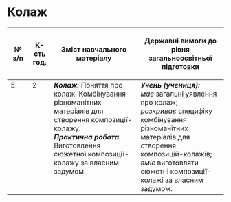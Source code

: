 # Колаж

<table>
<thead>
  <tr>
    <th width="10%" align="center"><p>№ з/п</p></td>
    <th width="10%" align="center"><p>К-сть год.</p></td>
    <th width="40%" align="center"><p>Зміст навчального матеріалу</p></td>
    <th width="60%" align="center"><p>Державні вимоги до рівня загальноосвітньої підготовки</p></td>
  </tr>
</thead>
<tbody>
  <tr>
    <td width="10%" style="vertical-align:top !important;">
5.</td>
    <td width="10%" style="vertical-align:top !important;">
2</td>
    <td width="40%" style="vertical-align:top !important;">
<b><i>Колаж.</i></b>   Поняття про колаж. Комбінування різноманітних матеріалів для створення композиції-колажу. <br>
<b><i>Практична робота.</i></b> <br>
Виготовлення сюжетної композиції-колажу за власним задумом.<br>
</td>
    <td width="60%" style="vertical-align:top !important;">
<i><b>Учень (учениця):</b></i><br>
<i>має</i> загальні уявлення про колаж;<br>
<i>розкриває</i> специфіку комбінування різноманітних матеріалів для створення композицій-колажів;<br>
<i>вміє</i> виготовляти сюжетні композиції-колажі за власним задумом.<br>
</td>
  </tr>
</tbody>
</table>